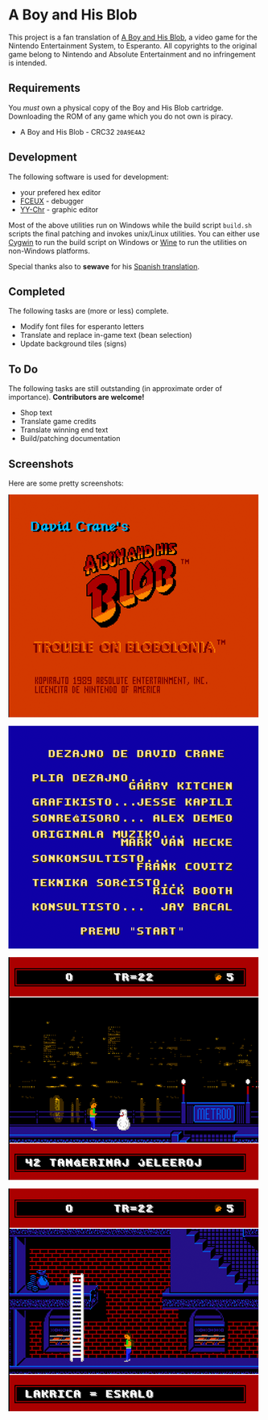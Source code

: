 # A Boy and His Blob

This project is a fan translation of
[A Boy and His Blob](https://en.wikipedia.org/wiki/A_Boy_and_His_Blob:_Trouble_on_Blobolonia),
a video game for the Nintendo Entertainment System, to Esperanto. All
copyrights to the original game belong to Nintendo and Absolute Entertainment
and no infringement is intended.

## Requirements
You *must* own a physical copy of the Boy and His Blob cartridge. Downloading
the ROM of any game which you do not own is piracy.

  * A Boy and His Blob - CRC32 `20A9E4A2`

## Development

The following software is used for development:

  * your prefered hex editor
  * [FCEUX](https://fceux.com/web/home.html) - debugger
  * [YY-Chr](https://www.romhacking.net/utilities/958) - graphic editor

Most of the above utilities run on Windows while the build script `build.sh`
scripts the final patching and invokes unix/Linux utilities. You can either use
[Cygwin](http://cygwin.com) to run the build script on Windows or
[Wine](https://winehq.org) to run the utilities on non-Windows platforms.

Special thanks also to **sewave** for his
[Spanish translation](https://github.com/sewave/translations/tree/master/nes/boyandhisblobatroubleonblobolonianes).

## Completed

The following tasks are (more or less) complete.

  * Modify font files for esperanto letters
  * Translate and replace in-game text (bean selection)
  * Update background tiles (signs)

## To Do  

The following tasks are still outstanding (in approximate order of importance).
**Contributors are welcome!**

  * Shop text
  * Translate game credits
  * Translate winning end text
  * Build/patching documentation

## Screenshots

Here are some pretty screenshots:

![Intro screen](images/screenshot-1.png)

![Credits screen](images/screenshot-2.png)

![Game play - properly pluralized bean names 1](images/screenshot-3.png)

![Game play - properly pluralized bean names 2](images/screenshot-4.png)
